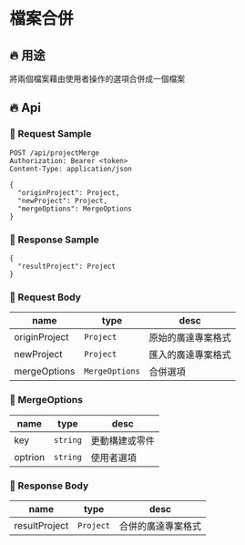 # 檔案合併

## 🔥 用途

將兩個檔案藉由使用者操作的選項合併成一個檔案

## 🔥 Api

### 🔶 Request Sample

```http
POST /api/projectMerge
Authorization: Bearer <token>
Content-Type: application/json

{
  "originProject": Project,
  "newProject": Project,
  "mergeOptions": MergeOptions
}
```

### 🔶 Response Sample

```http
{
  "resultProject": Project
}
```

### 🔶 Request Body

| name          | type           | desc               |
| ------------- | -------------- | ------------------ |
| originProject | `Project`      | 原始的廣達專案格式 |
| newProject    | `Project`      | 匯入的廣達專案格式 |
| mergeOptions  | `MergeOptions` | 合併選項           |

### 🔶 MergeOptions

| name    | type     | desc           |
| ------- | -------- | -------------- |
| key     | `string` | 更動構建或零件 |
| optrion | `string` | 使用者選項     |

### 🔶 Response Body

| name          | type      | desc               |
| ------------- | --------- | ------------------ |
| resultProject | `Project` | 合併的廣達專案格式 |
